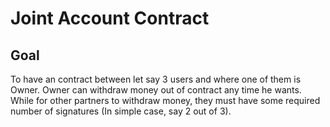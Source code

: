 # Joint Account Contract

## Goal 

To have an contract between let say 3 users and where one of them is Owner. Owner can withdraw money out of contract any time he wants. While for other partners to withdraw money, they must have some required number of signatures (In simple case, say 2 out of 3). 


